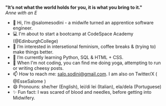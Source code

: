 <b>"It’s not what the world holds for you, it is what you bring to it."</b><br>
<i>Anne with an E</i><br>

- 👋 Hi, I’m @salomesodini - a midwife turned an apprentice software engineer.
- 💻 I'm about to start a bootcamp at CodeSpace Academy (@EdinburghCollege)
- 👀 I’m interested in intersetional feminism, coffee breaks & (trying to) make things better. 
- 🌱 I’m currently learning Python, SQL & HTML + CSS.
- 💞️ When I'm not coding, you can find me doing yoga, attempting to run or writing cheesy posts. 
- 📫 How to reach me: salo.sodini@gmail.com. I am also on Twitter/X ( @EsseSalome )
- 😄 Pronouns: she/her (English), lei/di lei (Italian), ela/dela (Portuguese)
- ✨ Fun fact: I was scared of blood and needles, before getting into Midwifery.

<!---
salomesodini/salomesodini is a ✨ special ✨ repository because its `README.md` (this file) appears on your GitHub profile.
You can click the Preview link to take a look at your changes.
--->
